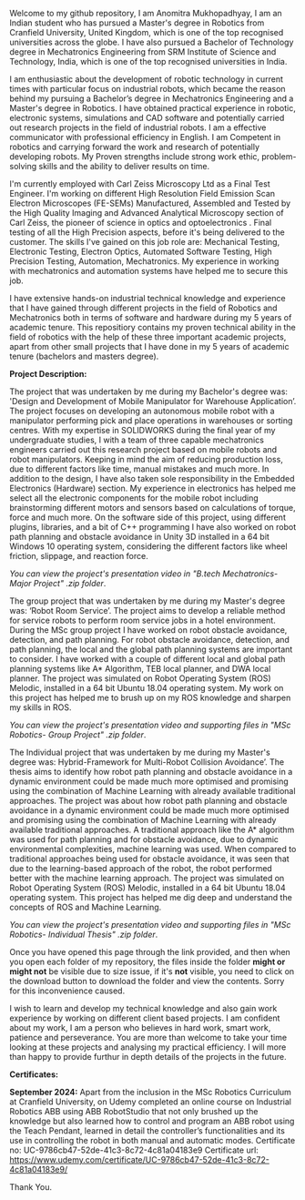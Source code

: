 Welcome to my github repository, I am Anomitra Mukhopadhyay, I am an Indian student who has pursued a Master's degree in Robotics from Cranfield University, United Kingdom, which is one of the top recognised universities across the globe. I have also pursued a Bachelor of Technology degree in Mechatronics Engineering from SRM Institute of Science and Technology, India, which is one of the top recognised universities in India. 

I am enthusiastic about the development of robotic technology in current times with particular focus on industrial robots, which became the reason behind my pursuing a Bachelor’s degree in Mechatronics Engineering and a Master's degree in Robotics. I have obtained practical experience in robotic, electronic systems, simulations and CAD software and potentially carried out research projects in the field of industrial robots. I am a effective communicator with professional efficiency in English. I am Competent in robotics and carrying forward the work and research of potentially developing robots. My Proven strengths include strong work ethic, problem-solving skills and the ability to deliver results on time.

I'm currently employed with Carl Zeiss Microscopy Ltd as a Final Test Engineer. I'm working on different High Resolution Field Emission Scan Electron Microscopes (FE-SEMs) Manufactured, Assembled and Tested by the High Quality Imaging and Advanced Analytical Microscopy section of Carl Zeiss, the pioneer of science in optics and optoelectronics . Final testing of all the High Precision aspects, before it's being delivered to the customer. The skills I've gained on this job role are: Mechanical Testing, Electronic Testing, Electron Optics, Automated Software Testing, High Precision Testing, Automation, Mechatronics. My experience in working with mechatronics and automation systems have helped me to secure this job.

I have extensive hands-on industrial technical knowledge and experience that I have gained through different projects in the field of Robotics and Mechatronics both in terms of software and hardware during my 5 years of academic tenure. This repositiory contains my proven technical ability in the field of robotics with the help of these three important academic projects, apart from other small projects that I have done in my 5 years of academic tenure (bachelors and masters degree).

**Project Description:** 

The project that was undertaken by me during my Bachelor's degree was: 'Design and Development of Mobile Manipulator for Warehouse Application’. The project focuses on developing an autonomous mobile robot with a manipulator performing pick and place operations in warehouses or sorting centres. With my expertise in SOLIDWORKS during the final year of my undergraduate studies, I with a team of three capable mechatronics engineers carried out this research project based on mobile robots and robot manipulators. Keeping in mind the aim of reducing production loss, due to different factors like time, manual mistakes and much more. In addition to the design, I have also taken sole responsibility in the Embedded Electronics (Hardware) section. My experience in electronics has helped me select all the electronic components for the mobile robot including brainstorming different motors and sensors based on calculations of torque, force and much more. On the software side of this project, using different plugins, libraries, and a bit of C++ programming I have also worked on robot path planning and obstacle avoidance in Unity 3D installed in a 64 bit Windows 10 operating system, considering the different factors like wheel friction, slippage, and reaction force.

*You can view the project's presentation video in "B.tech Mechatronics- Major Project" .zip folder*.

The group project that was undertaken by me during my Master's degree was: ‘Robot Room Service’. The project aims to develop a reliable method for service robots to perform room service jobs in a hotel environment. During the MSc group project I have worked on robot obstacle avoidance, detection, and path planning. For robot obstacle avoidance, detection, and path planning, the local and the global path planning systems are important to consider. I have worked with a couple of different local and global path planning systems like A* Algorithm, TEB local planner, and DWA local planner. The project was simulated on Robot Operating System (ROS) Melodic, installed in a 64 bit Ubuntu 18.04 operating system. My work on this project has helped me to brush up on my ROS knowledge and sharpen my skills in ROS.

*You can view the project's presentation video and supporting files in "MSc Robotics- Group Project" .zip folder*.

The Individual project that was undertaken by me during my Master's degree was: Hybrid-Framework for Multi-Robot Collision Avoidance’. The thesis aims to identify how robot path planning and obstacle avoidance in a dynamic environment could be made much more optimised and promising using the combination of Machine Learning with already available traditional approaches. The project was about how robot path planning and obstacle avoidance in a dynamic environment could be made much more optimised and promising using the combination of Machine Learning with already available traditional approaches. A traditional approach like the A* algorithm was used for path planning and for obstacle avoidance, due to dynamic environmental complexities, machine learning was used. When compared to traditional approaches being used for obstacle avoidance, it was seen that due to the learning-based approach of the robot, the robot performed better with the machine learning approach. The project was simulated on Robot Operating System (ROS) Melodic, installed in a 64 bit Ubuntu 18.04 operating system. This project has helped me dig deep and understand the concepts of ROS and Machine Learning.

*You can view the project's presentation video and supporting files in "MSc Robotics- Individual Thesis" .zip folder*.

Once you have opened this page through the link provided, and then when you open each folder of my repository, the files inside the folder **might or might not** be visible due to size issue, if it's **not** visible, you need to click on the download button to download the folder and view the contents. Sorry for this inconvenience caused.

I wish to learn and develop my technical knowledge and also gain work experience by working on different client based projects. I am confident about my work, I am a person who believes in hard work, smart work, patience and perseverance. You are more than welcome to take your time looking at these projects and analysing my practical efficiency. I will more than happy to provide furthur in depth details of the projects in the future.

**Certificates:**

**September 2024:** Apart from the inclusion in the MSc Robotics Curriculum at Cranfield University, on Udemy completed an online course on Industrial Robotics ABB using ABB RobotStudio that not only brushed up the knowledge but also learned how to control and program an ABB robot using the Teach Pendant, learned in detail the controller’s functionalities and its use in controlling the robot in both manual and automatic modes.
Certificate no: UC-9786cb47-52de-41c3-8c72-4c81a04183e9
Certificate url: https://www.udemy.com/certificate/UC-9786cb47-52de-41c3-8c72-4c81a04183e9/

Thank You.
